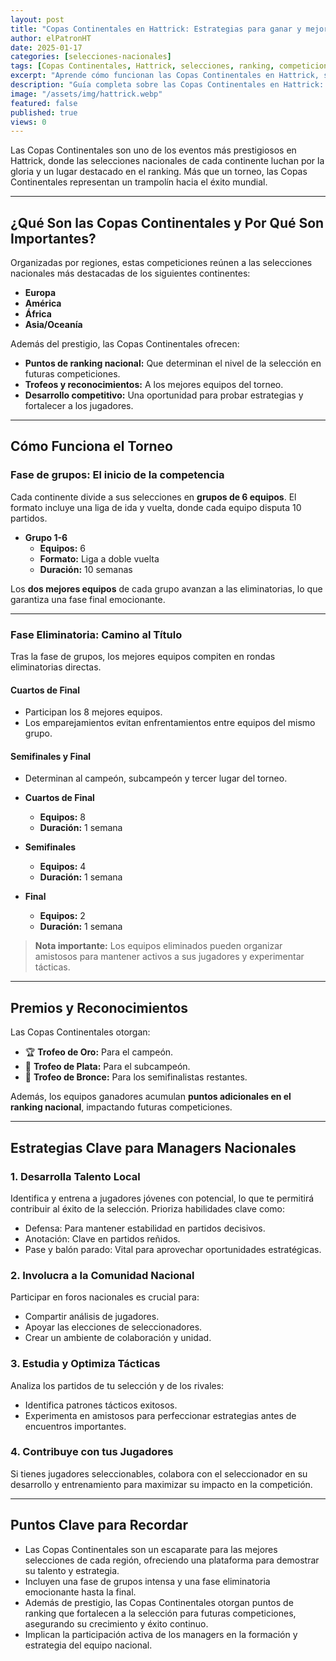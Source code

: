 ```yaml
---
layout: post
title: "Copas Continentales en Hattrick: Estrategias para ganar y mejorar tu selección"
author: elPatronHT
date: 2025-01-17
categories: [selecciones-nacionales]
tags: [Copas Continentales, Hattrick, selecciones, ranking, competiciones, estrategias]
excerpt: "Aprende cómo funcionan las Copas Continentales en Hattrick, su impacto en el ranking y qué estrategias usar para llevar a tu selección al éxito internacional."
description: "Guía completa sobre las Copas Continentales en Hattrick: cómo se estructuran, cómo influyen en el ranking de selecciones y qué estrategias aplicar para ganar."
image: "/assets/img/hattrick.webp"
featured: false
published: true
views: 0
---
```


Las Copas Continentales son uno de los eventos más prestigiosos en Hattrick, donde las selecciones nacionales de cada continente luchan por la gloria y un lugar destacado en el ranking. Más que un torneo, las Copas Continentales representan un trampolín hacia el éxito mundial.

---

## ¿Qué Son las Copas Continentales y Por Qué Son Importantes?

Organizadas por regiones, estas competiciones reúnen a las selecciones nacionales más destacadas de los siguientes continentes:

- **Europa**
- **América**
- **África**
- **Asia/Oceanía**

Además del prestigio, las Copas Continentales ofrecen:

- **Puntos de ranking nacional:** Que determinan el nivel de la selección en futuras competiciones.
- **Trofeos y reconocimientos:** A los mejores equipos del torneo.
- **Desarrollo competitivo:** Una oportunidad para probar estrategias y fortalecer a los jugadores.

---

## Cómo Funciona el Torneo

### Fase de grupos: El inicio de la competencia

Cada continente divide a sus selecciones en **grupos de 6 equipos**. El formato incluye una liga de ida y vuelta, donde cada equipo disputa 10 partidos.

- **Grupo 1-6**
  - **Equipos:** 6
  - **Formato:** Liga a doble vuelta
  - **Duración:** 10 semanas

Los **dos mejores equipos** de cada grupo avanzan a las eliminatorias, lo que garantiza una fase final emocionante.

---

### Fase Eliminatoria: Camino al Título

Tras la fase de grupos, los mejores equipos compiten en rondas eliminatorias directas.

#### **Cuartos de Final**

- Participan los 8 mejores equipos.
- Los emparejamientos evitan enfrentamientos entre equipos del mismo grupo.

#### **Semifinales y Final**

- Determinan al campeón, subcampeón y tercer lugar del torneo.

- **Cuartos de Final**

  - **Equipos:** 8
  - **Duración:** 1 semana

- **Semifinales**

  - **Equipos:** 4
  - **Duración:** 1 semana

- **Final**
  - **Equipos:** 2
  - **Duración:** 1 semana

> **Nota importante:** Los equipos eliminados pueden organizar amistosos para mantener activos a sus jugadores y experimentar tácticas.

---

## Premios y Reconocimientos

Las Copas Continentales otorgan:

- 🏆 **Trofeo de Oro:** Para el campeón.
- 🥈 **Trofeo de Plata:** Para el subcampeón.
- 🥉 **Trofeo de Bronce:** Para los semifinalistas restantes.

Además, los equipos ganadores acumulan **puntos adicionales en el ranking nacional**, impactando futuras competiciones.

---

## Estrategias Clave para Managers Nacionales

### 1. **Desarrolla Talento Local**

Identifica y entrena a jugadores jóvenes con potencial, lo que te permitirá contribuir al éxito de la selección. Prioriza habilidades clave como:

- Defensa: Para mantener estabilidad en partidos decisivos.
- Anotación: Clave en partidos reñidos.
- Pase y balón parado: Vital para aprovechar oportunidades estratégicas.

### 2. **Involucra a la Comunidad Nacional**

Participar en foros nacionales es crucial para:

- Compartir análisis de jugadores.
- Apoyar las elecciones de seleccionadores.
- Crear un ambiente de colaboración y unidad.

### 3. **Estudia y Optimiza Tácticas**

Analiza los partidos de tu selección y de los rivales:

- Identifica patrones tácticos exitosos.
- Experimenta en amistosos para perfeccionar estrategias antes de encuentros importantes.

### 4. **Contribuye con tus Jugadores**

Si tienes jugadores seleccionables, colabora con el seleccionador en su desarrollo y entrenamiento para maximizar su impacto en la competición.

---

## Puntos Clave para Recordar

- Las Copas Continentales son un escaparate para las mejores selecciones de cada región, ofreciendo una plataforma para demostrar su talento y estrategia.
- Incluyen una fase de grupos intensa y una fase eliminatoria emocionante hasta la final.
- Además de prestigio, las Copas Continentales otorgan puntos de ranking que fortalecen a la selección para futuras competiciones, asegurando su crecimiento y éxito continuo.
- Implican la participación activa de los managers en la formación y estrategia del equipo nacional.
